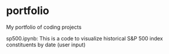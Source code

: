 # portfolio
My portfolio of coding projects

sp500.ipynb: This is a code to visualize historical S&P 500 index constituents by date (user input)
